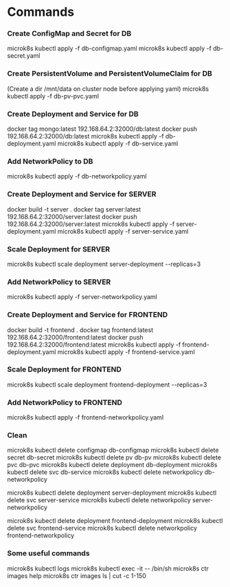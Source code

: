 # Commands
### Create ConfigMap and Secret for DB
microk8s kubectl apply -f db-configmap.yaml
microk8s kubectl apply -f db-secret.yaml
### Create PersistentVolume and PersistentVolumeClaim for DB
(Create a dir /mnt/data on cluster node before applying yaml)
microk8s kubectl apply -f db-pv-pvc.yaml
### Create Deployment and Service for DB
docker tag mongo:latest 192.168.64.2:32000/db:latest
docker push 192.168.64.2:32000/db:latest
microk8s kubectl apply -f db-deployment.yaml
microk8s kubectl apply -f db-service.yaml
### Add NetworkPolicy to DB
microk8s kubectl apply -f db-networkpolicy.yaml

### Create Deployment and Service for SERVER
docker build -t server .
docker tag server:latest 192.168.64.2:32000/server:latest
docker push 192.168.64.2:32000/server:latest
microk8s kubectl apply -f server-deployment.yaml
microk8s kubectl apply -f server-service.yaml
### Scale Deployment for SERVER
microk8s kubectl scale deployment server-deployment --replicas=3
### Add NetworkPolicy to SERVER
microk8s kubectl apply -f server-networkpolicy.yaml

### Create Deployment and Service for FRONTEND
docker build -t frontend .
docker tag frontend:latest 192.168.64.2:32000/frontend:latest
docker push 192.168.64.2:32000/frontend:latest
microk8s kubectl apply -f frontend-deployment.yaml
microk8s kubectl apply -f frontend-service.yaml
### Scale Deployment for FRONTEND
microk8s kubectl scale deployment frontend-deployment --replicas=3
### Add NetworkPolicy to FRONTEND
microk8s kubectl apply -f frontend-networkpolicy.yaml

### Clean
microk8s kubectl delete configmap db-configmap
microk8s kubectl delete secret db-secret
microk8s kubectl delete pv db-pv
microk8s kubectl delete pvc db-pvc
microk8s kubectl delete deployment db-deployment
microk8s kubectl delete svc db-service
microk8s kubectl delete networkpolicy db-networkpolicy

microk8s kubectl delete deployment server-deployment
microk8s kubectl delete svc server-service
microk8s kubectl delete networkpolicy server-networkpolicy

microk8s kubectl delete deployment frontend-deployment
microk8s kubectl delete svc frontend-service
microk8s kubectl delete networkpolicy frontend-networkpolicy

### Some useful commands
microk8s kubectl logs <pod>
microk8s kubectl exec -it <pod> -- /bin/sh
microk8s ctr images help
microk8s ctr images ls | cut -c 1-150